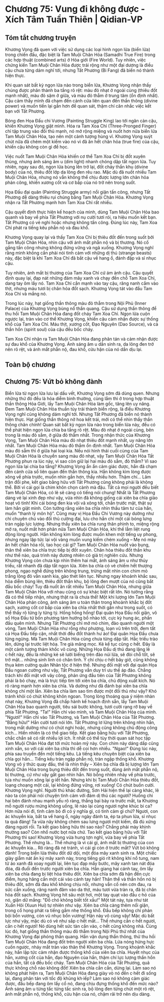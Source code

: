 # Chương 75: Vung đi không được - Xích Tâm Tuần Thiên | Qidian-VP

## Tóm tắt chương truyện

Khương Vọng đã quen với việc sử dụng các loại hình ngọn lửa (biển lửa) trong chiến đấu, đặc biệt là Tam Muội Chân Hỏa (Samadhi True Fire) trong các hợp thuật (combined arts) ở Hỏa giới (Fire World). Tuy nhiên, việc chứng kiến Tam Muội Chân Hỏa được trải rộng như một đại dương là điều cậu chưa từng dám nghĩ tới, nhưng Tất Phương (Bi Fang) đã biến nó thành hiện thực.

Khi quan sát bất kỳ ngọn lửa nào trong biển lửa, Khương Vọng nhận thấy chúng được phân thành ba tầng rõ rệt: màu đỏ nhạt ở ngoài cùng (thiêu đốt mạnh nhất), màu đỏ sậm ở giữa, và màu đỏ thẫm ở trung tâm (ổn định nhất). Cậu cảm thấy mình đã chạm đến cánh cửa liên quan đến thần thông (divine power) và muốn tiến lại gần hơn để quan sát, thậm chí cân nhắc việc kết bạn với Tất Phương.

Bóng đen Họa Đấu chi Vương (Painting Struggle King) lao tới ngăn cản cậu, khiến Khương Vọng giật mình. Hóa ra Tam Xoa Chỉ (Three-Pronged Finger) chỉ tập trung vào đối thủ mạnh, nó mở rộng miệng và nuốt hơn nửa biển lửa Tam Muội Chân Hỏa, tạo nên một cảnh tượng hùng vĩ. Khương Vọng suýt chút nữa đã chém một kiếm vào nó vì đã ăn hết chân hỏa (true fire) của cậu, khiến cậu không còn gì để học.

Việc nuốt Tam Muội Chân Hỏa khiến cơ thể Tam Xoa Chỉ bị đốt xuyên thủng, nhưng ánh sáng âm u (dim light) nhanh chóng dập tắt ngọn lửa. Tuy nhiên, ngay sau đó, ngọn lửa bùng lên trở lại, đốt cháy thần khu (divine body) của nó, thiêu đốt lớp da lông đen rêu rao. Mặc dù đã nuốt nhiều Tam Muội Chân Hỏa, nhưng nó vẫn không thể chịu được lượng lớn chân hỏa phản công, khiến xương cốt và cơ bắp của nó trở nên trong suốt.

Họa Đấu đại quân (Painting Struggle army) nổi giận tấn công, nhưng Tất Phương dễ dàng thiêu rụi chúng bằng Tam Muội Chân Hỏa. Khương Vọng nhận ra Tất Phương mạnh hơn Tam Xoa Chỉ rất nhiều.

Cậu quyết định thực hiện kế hoạch của mình, dùng Tam Muội Chân Hỏa bao quanh và bay về phía Tất Phương với nụ cười tươi rói, ra hiệu muốn kết bạn. Tất Phương có vẻ nghi hoặc nhưng không tấn công. Đúng lúc này, Tam Xoa Chỉ phát ra tiếng kêu phẫn nộ và đau khổ.

Khương Vọng quay lại và thấy Tam Xoa Chỉ bị thiêu đốt đến trong suốt bởi Tam Muội Chân Hỏa, nhìn cậu với ánh mắt phẫn nộ và bị thương. Nó cố gắng tấn công nhưng không đứng vững và ngã xuống. Khương Vọng nghĩ rằng mình không cần phải nói tình cảm với những dị thú (strange beasts) này, đặc biệt là khi Tam Xoa Chỉ đã bắt cậu về hang ổ, đánh đập và sỉ nhục cậu.

Tuy nhiên, ánh mắt bị thương của Tam Xoa Chỉ cứ ám ảnh cậu. Cậu quyết định quay lại, đạp nát những đám mây xanh và chạy đến chỗ Tam Xoa Chỉ, dang tay ôm lấy nó. Tam Xoa Chỉ cắn mạnh vào tay cậu, răng nanh cắm vào thịt, nhưng máu tươi bị chân hỏa đốt sạch. Khương Vọng tát vào đầu Tam Xoa Chỉ và mắng nó.

Trong lúc này, hạt giống thần thông màu đỏ thẫm trong Nội Phủ (Inner Palace) của Khương Vọng bùng nổ thần quang. Cậu sử dụng thần thông để thu hồi Tam Muội Chân Hỏa đang đốt cháy Tam Xoa Chỉ. Ngọn lửa cuộn ngược lại, tràn vào cơ thể Khương Vọng, khiến cậu cảm nhận được sự thống khổ của Tam Xoa Chỉ. Máu thịt, xương cốt, Đạo Nguyên (Dao Source), và cả thần hồn (spirit soul) của cậu đều bốc cháy.

Tam Xoa Chỉ nhận ra Tam Muội Chân Hỏa đang phân tán và cảm nhận được sự đau khổ của Khương Vọng. Ánh sáng âm u dần sinh ra, da lông đen trở nên rõ rệt, và ánh mắt phẫn nộ, đau khổ, cừu hận của nó dần dịu lại.

## Toàn bộ chương

## Chương 75: Vứt bỏ không đành

Biển lửa từ ngọn lửa lưu lại dấu vết, Khương Vọng sớm đã dùng quen.
Nhưng những thứ đó đều là hỏa diễm bình thường, cùng lắm thì ở trong hợp thuật thần thông Hỏa Giới, lấy Tam Muội Chân Hỏa làm gốc, tăng lên uy năng.
Đem Tam Muội Chân Hỏa thuần túy trải thành biển rộng, là điều Khương Vọng nghĩ cũng không dám nghĩ tới.
Nhưng Tất Phương đã biến nó thành hiện thực.
Hạt giống thần thông nở hoa kết trái, mới có thể nhìn thấy thần thông chân chính!
Quan sát bất kỳ ngọn lửa nào trong biển lửa này, đều có thể phát hiện ngọn lửa chia ba tầng rõ rệt. Màu đỏ nhạt ở ngoài cùng, bên trong là màu đỏ sẫm, ở giữa đỏ thẫm nhất.
Trong nhận thức của Khương Vọng, Tam Muội Chân Hỏa màu đỏ nhạt thiêu đốt mạnh nhất, uy năng lớn nhất. Tam Muội Chân Hỏa màu đỏ thắm ổn định nhất. Tam Muội Chân Hỏa màu đỏ sẫm thì ở giữa hai loại kia.
Nếu nói hình thái cuối cùng của Tam Muội Chân Hỏa là chuyển sang màu đỏ nhạt, vậy Tam Muội Chân Hỏa Tất Phương phun ra lúc này, vì sao còn giữ lại hai màu đỏ sẫm, đỏ thẫm?
Vì sao ngọn lửa lại chia ba tầng?
Khương Vọng ẩn ẩn cảm giác được, hắn đã chạm đến cánh cửa sổ liên quan đến thần thông kia.
Hắn không kìm lòng được xông về phía trước, muốn nhìn gần hơn, thấy nhiều hơn.
Thậm chí...
Lâm trận đổi phe, kết giao bằng hữu với Tất Phương cũng không phải là không thể.
Bởi vì cái gọi là chim khôn chọn cành mà đậu.
Tất cả mọi người đều biết Tam Muội Chân Hỏa, có lẽ sẽ càng có tiếng nói chung!
Nhất là Tất Phương dáng vẻ lại xinh đẹp như vậy, vừa nhìn đã không giống cái xiên ba chĩa giảo hoạt vô tình!
Khi cái bóng đen kia vội vã xông tới, chắn trước mặt, thật sự làm hắn giật mình.
Còn tưởng rằng xiên ba chĩa nhìn thấu tâm tư của hắn, muốn "thanh lý môn hộ".
Cũng may vị Họa Đấu Chi Vương này dường như chỉ chuyên chú vào đối thủ cường đại, lưu cho hắn chỉ một cái bóng lưng tràn ngập lực lượng.
Nhưng thấy xiên ba chĩa rung thân phình to, miệng rộng mở ra, nuốt mất hơn phân nửa Tam Muội Chân Hỏa, khí thế lẫm liệt rung động lòng người. Hắn không kìm lòng được muốn khen một tiếng uy phong, nhưng ngay lập tức lại vội vàng muốn vung kiếm chém xuống –
Mẹ nó mày ăn hết chân hỏa rồi, tao học cái gì?
Tam Muội Chân Hỏa nuốt vào bụng, thân thể xiên ba chĩa trực tiếp bị đốt xuyên.
Chân hỏa thiêu đốt thần khu như thế nào, quá trình này đương nhiên có giá trị nghiên cứu.
Nhưng Khương Vọng còn chưa kịp nhìn thêm hai mắt, ánh sáng âm u như thủy triều, rất nhanh đã dập tắt ngọn lửa.
Xiên ba chĩa có vẻ chiếm hết thượng phong, ngạo nghễ đứng trên không trung, trừng mắt nhìn con chim mỏ trắng lông đỏ vằn xanh kia, gào thét liên tục.
Nhưng ngay khoảnh khắc sau, hỏa diễm bùng lên, thiêu đốt thần khu, bộ lông đen mượt của nó cũng bắt đầu bốc cháy!
Tuy đã nuốt ăn rất nhiều Tam Muội Chân Hỏa, nhưng giữa Tam Muội Chân Hỏa với nhau cũng có sự khác biệt rất lớn.
Nó tưởng rằng đã có thể tiếp nhận, nhưng thật ra là chưa thể!
Một khi lượng lớn Tam Muội Chân Hỏa phản công, ánh sáng âm u toàn thân trong khoảnh khắc bị đốt sạch, xương cốt cơ bắp của xiên ba chĩa nhất thời gần như trong suốt, có thể thấy rõ từng ly từng tý.
Hống hống hống!
Đại quân Họa Đấu nổi giận, vô số Họa Đấu từ bốn phương tám hướng bổ nhào tới, cực kỳ hung ác, phấn đấu quên mình.
Nhưng Tất Phương chỉ mở mỏ chim, đảo quanh người một vòng, Tam Muội Chân Hỏa như rồng như phượng, loạn vũ trên trời, đem tất cả Họa Đấu tiếp cận, nhất thời đều đốt thành hư ảo!
Đại quân Họa Đấu chưa từng ngừng.
Mà Tam Muội Chân Hỏa cũng chưa từng dập tắt.
Hắc triều trào lên, dừng lại trước liệt hỏa.
Tre già măng mọc.
Kẻ kế tục cũng c·hết.
Đây là một cảnh tượng thảm khốc vô cùng.
Những Họa Đấu dị thú đang lặng lẽ c·hết này, đều là những kẻ sẽ lười biếng trên đảo núi lửa, sẽ đòi chỗ tốt, sẽ trở mặt... những sinh linh có chân tình.
Ý chí chịu c·hết bây giờ, cũng không thua kém cường quân Nhân tộc ở hiện thế.
Nhưng đối mặt với đại quân Họa Đấu ngoan cường như vậy, Tất Phương vẫn duy trì ưu thế áp đảo.
Chẳng trách khi đối mặt với vây công, phản ứng đầu tiên của Tất Phương không phải là bỏ chạy, mà là trực tiếp tìm tới xiên ba chĩa, chủ động xuất kích.
Nó rõ ràng mạnh hơn xiên ba chĩa.
Và dường như đã đánh bại xiên ba chĩa không chỉ một lần.
Xiên ba chĩa làm sao tìm được một đối thủ như vậy? Khó tránh khỏi có chút không khôn ngoan.
Trong lòng thoáng qua ý niệm nhàn nhạt này, Khương Vọng đã chấp hành kế hoạch định sẵn, lấy Tam Muội Chân Hỏa bao quanh người, tiêu sái bước không, tươi cười rạng rỡ bay về phía Tất Phương.
"Ta!"
Hắn chỉ vào mình, và Tam Muội Chân Hỏa của mình.
"Ngươi!"
Hắn chỉ vào Tất Phương, và Tam Muội Chân Hỏa của Tất Phương.
"Bằng hữu!"
Hắn cười tươi nói lớn.
Tất Phương lơ lửng trên không nhìn hắn, trong mắt dường như có chút nghi hoặc, nhưng cũng không chủ động công kích... Hiển nhiên là có thể giao tiếp.
Kết giao bằng hữu với Tất Phương, chắc chắn sẽ có rất nhiều lợi ích.
Ít nhất có thể tùy thời quan sát học tập Tam Muội Chân Hỏa đạt tới mức hoàn mỹ này.
Con chim này dáng dấp cũng xinh xắn, so với cái xiên ba chĩa thì dễ coi hơn nhiều.
"Ngao!"
Đúng lúc này, phía sau truyền đến một tiếng kêu.
Là tiếng kêu chuyên biệt của xiên ba chĩa gọi hắn...
Tiếng kêu tràn ngập phẫn nộ, tràn ngập thống khổ.
Khương Vọng vô ý thức quay đầu, thế là nhìn thấy –
Xiên ba chĩa đã bị lượng lớn Tam Muội Chân Hỏa trong bụng thiêu đốt đến trong suốt, dùng ánh mắt phẫn nộ, bị thương, cứ như vậy gắt gao nhìn hắn.
Nó bỗng nhiên nhảy về phía trước, tựa như muốn xông lại g·iết hắn.
Nhưng khi bị Tam Muội Chân Hỏa thiêu đốt, loạng choạng một cái, lại không đứng vững, rơi xuống!
Có chút buồn cười.
Khương Vọng nghĩ.
Người thú khác đường, Sơn Hải hiện thế lại càng khác, lẽ nào ta còn phải nói chuyện tình cảm với đám dị thú các ngươi?
Huống chi hai bên đánh nhau mạnh yếu rõ ràng, thắng bại bày ra trước mắt, ta Khương mỗ người rượu mừng không uống, lẽ nào lại cùng ngươi nghe khúc bi ca?
Hơn nữa nói đi, tình cảm bỏ đi có ý nghĩa gì, có tình cảm gì chứ? Ngươi, con ác khuyển kia, bắt ta về hang ổ, ngày ngày đánh ta, ép ta phun lửa, sỉ nhục ta quá đáng!
Ta vừa nãy không chém sau lưng ngươi một kiếm, đã đủ xứng đáng ngươi rồi.
Ta kết giao bằng hữu thì sao nào?
Chẳng phải mày khinh thường sao? Còn nhổ nước bọt nữa chứ.
Tao kết giao bằng hữu với Tất Phương thì sao!
Khương Vọng vừa hung tợn nghĩ, vừa bay về phía Tất Phương.
Thế nhưng là...
Thế nhưng là vì cái gì, ánh mắt bị thương của con ác khuyển kia... Rõ ràng đã né tránh, vì cái gì còn ở trước mắt?
Vứt bỏ không đành!
Trong biển lửa thiêu đốt dữ dội, một đóa mây xanh sinh ra.
Một chiếc giày giẫm nát ấn ký mây xanh này, trong tiếng gió rít không khí nổ tung, nam tử áo xanh đã xoay người lại, liên tục đạp mấy bước, mây xanh tan nát đóa đóa, đã đuổi đến trước người xiên ba chĩa.
Hắn giang hai cánh tay, ôm lấy xiên ba chĩa đang bị liệt hỏa thiêu đốt.
Xiên ba chĩa sớm đã hận đến cực điểm, hung hăng cắn một cái vào cánh tay hắn!
Thân thể và thần hồn nó bị thiêu đốt, sớm đã đau khổ không chịu nổi, nhưng vẫn cố nén cơn đau, ra sức cắn xuống, răng nanh đâm vào da thịt, máu tươi vừa tràn ra, đã bị chân hỏa đốt sạch.
Khương Vọng hít sâu một hơi, một tay quạt vào đầu c·hó của nó, giận dữ mắng: "Đồ chó không biết tốt xấu!"
Một tát này, tựa như tát Xuẩn Hôi (Xuun Hui) tự nhiên như vậy.
Xiên ba chĩa càng thêm nổi giận, trong cổ họng phát ra tiếng gầm nhẹ thống khổ.
Đầu bếp không chỉ phản bội bổn vương, còn vũ nhục bổn vương!
Hận này vô cùng vậy!
Mặc dù bất lực như vậy, mặc dù có vẻ như sắp c·hết mất... Thế nhưng cắn c·hết ngươi, cắn c·hết ngươi!
Nó dùng hết sức tàn cắn vào, c·hết cũng không nhả.
Cùng lúc đó, hạt giống thần thông màu đỏ thẫm trong Nội Phủ thứ nhất của Khương Vọng đại phóng thần quang.
Hắn vận dụng thần thông, thử thu hồi Tam Muội Chân Hỏa đang đốt trên người xiên ba chĩa.
Lửa nóng hừng hực cuốn ngược, nháy mắt tràn vào thân thể Khương Vọng.
Trong khoảnh khắc này, hắn lập tức cảm nhận được thống khổ của xiên ba chĩa.
Huyết nhục của hắn, xương cốt của hắn, đạo Nguyên của hắn, thậm chí lực lượng thần hồn của hắn, tất cả đều bốc cháy.
Tam Muội Chân Hỏa của Tất Phương, quả thực không chỗ nào không đốt!
Xiên ba chĩa cắn cắn, dừng lại.
Làm sao nó không phát hiện ra, Tam Muội Chân Hỏa đang giày vò nó đến c·hết đi sống lại, đang phân tán với tốc độ khủng kh·iếp?
Làm sao nó không cảm giác được, đầu bếp đang ôm lấy cổ nó, đang chịu đựng thống khổ đến mức nào?
Ánh sáng âm u từng tấc từng tấc sinh ra, bộ lông đen từng chút một rõ rệt, ánh mắt phẫn nộ, thống khổ, cừu hận của nó, chậm rãi trở nên dịu dàng.